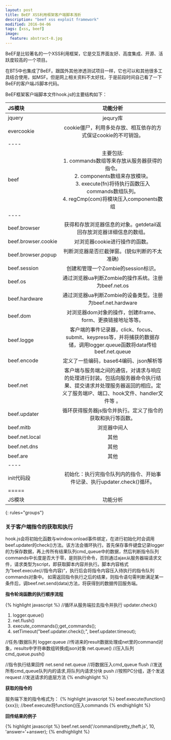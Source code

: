 ```yaml
---
layout: post
title: BeEF XSS利用框架客户端脚本浅析
description: "beef xss exploit framework"
modified: 2016-04-06
tags: [xss, beef]
image:
  feature: abstract-8.jpg
---
```


BeEF是比较著名的一个XSS利用框架，它是交互界面友好、高度集成、开源、活跃度较高的一个项目。

在BT5中也集成了BeEF。跟国外其他渗透测试项目一样，它也可以和其他很多工具结合使用，如MSF。但是网上相关资料不太好找，于是前段时间自己看了一下BeEF的客户端JS脚本代码。

BeEF框架客户端脚本文件hook.js的主要结构如下：


| JS模块  | 功能分析 |  
|:--------|:-------:|
| jquery        | jequry库   | 
| evercookie    | cookie僵尸，利用多处存放、相互依存的方式保证cookie的不可销毁。   | 
|----
| beef          | 主要包括: <br>1. commands数组等来存放从服务器获得的指令。<br>2. components数组来存放模块。<br>3. execute(fn)将待执行函数压入commands数组队列。<br>4. regCmp(com)将模块压入components数组   | 
|----
| beef.browser   | 获得和存放浏览器信息的对象。getdetail返回存放浏览器详细信息的数组。   | 
| beef.browser.cookie   | 对浏览器cookie进行操作的函数。   | 
| beef.browser.popup   | 判断浏览器是否拦截弹窗。(貌似判断的不太准确)   | 
| beef.session   | 创建和管理一个Zombie的session标识。   | 
| beef.os   | 通过浏览器ua判断Zombie的操作系统。注册为beef.net.os   | 
| beef.hardware   | 通过浏览器ua判断Zombie的设备类型。注册为beef.net.hardware   | 
| beef.dom   | 对浏览器dom对象的操作，创建iframe、form、更换链接地址等等。   | 
| beef.logge  | 客户端的事件记录器，click、focus、submit、keypress等，并将捕获的数据存储，调用logger.queue函数将data传给beef.net.queue| 
| beef.encode | 定义了一些编码，base64编码、json解析等| 
| beef.net  | 客户端与服务端之间的通信，对请求与响应的处理进行封装。包括向服务器命令执行结果、提交请求并处理服务器返回的相应。定义了服务端IP、端口、hook文件、handler文件等 。| 
| beef.updater |  循环获得服务器js指令并执行。定义了指令的获取和执行等函数。| 
| beef.mitb |浏览器中间人|
| beef.net.local  | 其他 |
| beef.net.dns  | 其他|
| beef.are | 其他|
|----
| init代码段 | 初始化：执行完指令队列内的指令、开始事件记录、执行updater.check()循环。|
|=====
| JS模块 | 功能分析 |  
{: rules="groups"}


### 关于客户端指令的获取和执行
hook.js会将初始化函数与window.onload事件绑定，在进行初始化时会调用beef.updater的check()方法。该方法会循环执行。首先保存事件键盘记录logger的为保存数据，再上传所有结果队列cmd_queue中的数据，然后判断指令队列commands中长度是否大于零，是则执行命令，否则通过ajax从服务器端请求文件，请求类型为script，即获取脚本内容并执行。脚本内容格式为”beef.execute(//指令内容)”，执行后会将指令内容压入待执行的指令队列commands对象中。
如需返回指令执行之后的结果，则指令语句需判断满足某一条件后，调beef.net.send(data)方法，将获得到的数据传回服务端。

**指令轮询函数的执行顺序流程**

{% highlight javascript %}
//循环从服务端拉去指令并执行
updater.check()
1. logger.queue()
2. net.flush()
3. execute_commands();get_commands();
4. setTimeout("beef.updater.check();", beef.updater.timeout);

//任务/数据队列
logger.queue
//传进来的result数据处理成net里的command对象，results中字符串数组转换成json对象
net.queue()
//压入队列
cmd_queue.push()

//指令执行结果回传
net.send
net.queue   //将数据压入cmd_queue
    flush     //发送所有cmd_queue队列内的请求,将队列内请求分块
    push      //按照PC分组，逐个发送
    request   //发送请求的底层方法
{% endhighlight %}

**获取的指令的**

服务端下发的指令格式为：
{% highlight javascript %}
beef.execute(function(){xxx});
//beef.execute将function()压入commands
{% endhighlight %}

**回传结果的例子**

{% highlight javascript %}
beef.net.send('/command/pretty_theft.js', 10, 'answer='+answer);
{% endhighlight %}